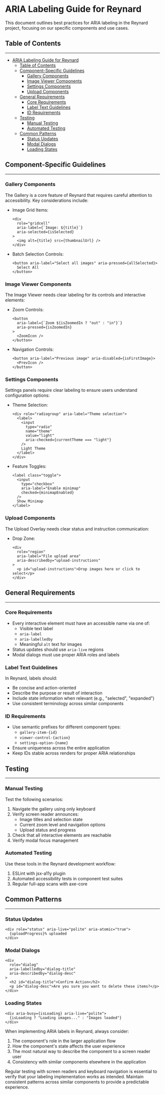 # ARIA Labeling Guide for Reynard

This document outlines best practices for ARIA labeling in the Reynard project, focusing on our specific components and use cases.

## Table of Contents

---

- [ARIA Labeling Guide for Reynard](#aria-labeling-guide-for-reynard)
  - [Table of Contents](#table-of-contents)
  - [Component-Specific Guidelines](#component-specific-guidelines)
    - [Gallery Components](#gallery-components)
    - [Image Viewer Components](#image-viewer-components)
    - [Settings Components](#settings-components)
    - [Upload Components](#upload-components)
  - [General Requirements](#general-requirements)
    - [Core Requirements](#core-requirements)
    - [Label Text Guidelines](#label-text-guidelines)
    - [ID Requirements](#id-requirements)
  - [Testing](#testing)
    - [Manual Testing](#manual-testing)
    - [Automated Testing](#automated-testing)
  - [Common Patterns](#common-patterns)
    - [Status Updates](#status-updates)
    - [Modal Dialogs](#modal-dialogs)
    - [Loading States](#loading-states)

## Component-Specific Guidelines

---

### Gallery Components

The Gallery is a core feature of Reynard that requires careful attention to accessibility. Key considerations include:

- Image Grid Items:

  ```tsx
  <div
    role="gridcell"
    aria-label={`Image: ${title}`}
    aria-selected={isSelected}
  >
    <img alt={title} src={thumbnailUrl} />
  </div>
  ```

- Batch Selection Controls:

  ```tsx
  <button aria-label="Select all images" aria-pressed={allSelected}>
    Select All
  </button>
  ```

### Image Viewer Components

The Image Viewer needs clear labeling for its controls and interactive elements:

- Zoom Controls:

  ```tsx
  <button
    aria-label={`Zoom ${isZoomedIn ? "out" : "in"}`}
    aria-pressed={isZoomedIn}
  >
    <ZoomIcon />
  </button>
  ```

- Navigation Controls:

  ```tsx
  <button aria-label="Previous image" aria-disabled={isFirstImage}>
    <PrevIcon />
  </button>
  ```

### Settings Components

Settings panels require clear labeling to ensure users understand configuration options:

- Theme Selection:

  ```tsx
  <div role="radiogroup" aria-label="Theme selection">
    <label>
      <input
        type="radio"
        name="theme"
        value="light"
        aria-checked={currentTheme === "light"}
      />
      Light Theme
    </label>
  </div>
  ```

- Feature Toggles:

  ```tsx
  <label class="toggle">
    <input
      type="checkbox"
      aria-label="Enable minimap"
      checked={minimapEnabled}
    />
    Show Minimap
  </label>
  ```

### Upload Components

The Upload Overlay needs clear status and instruction communication:

- Drop Zone:

  ```tsx
  <div
    role="region"
    aria-label="File upload area"
    aria-describedby="upload-instructions"
  >
    <p id="upload-instructions">Drop images here or click to select</p>
  </div>
  ```

## General Requirements

---

### Core Requirements

- Every interactive element must have an accessible name via one of:
  - Visible text label
  - `aria-label`
  - `aria-labelledby`
  - Meaningful `alt` text for images
- Status updates should use `aria-live` regions
- Modal dialogs must use proper ARIA roles and labels

### Label Text Guidelines

In Reynard, labels should:

- Be concise and action-oriented
- Describe the purpose or result of interaction
- Include state information when relevant (e.g., "selected", "expanded")
- Use consistent terminology across similar components

### ID Requirements

- Use semantic prefixes for different component types:
  - `gallery-item-{id}`
  - `viewer-control-{action}`
  - `settings-option-{name}`
- Ensure uniqueness across the entire application
- Keep IDs stable across renders for proper ARIA relationships

## Testing

---

### Manual Testing

Test the following scenarios:

1. Navigate the gallery using only keyboard
2. Verify screen reader announces:
   - Image titles and selection state
   - Current zoom level and navigation options
   - Upload status and progress
3. Check that all interactive elements are reachable
4. Verify modal focus management

### Automated Testing

Use these tools in the Reynard development workflow:

1. ESLint with jsx-a11y plugin
2. Automated accessibility tests in component test suites
3. Regular full-app scans with axe-core

## Common Patterns

---

### Status Updates

```tsx
<div role="status" aria-live="polite" aria-atomic="true">
  {uploadProgress}% uploaded
</div>
```

### Modal Dialogs

```tsx
<div
  role="dialog"
  aria-labelledby="dialog-title"
  aria-describedby="dialog-desc"
>
  <h2 id="dialog-title">Confirm Action</h2>
  <p id="dialog-desc">Are you sure you want to delete these items?</p>
</div>
```

### Loading States

```tsx
<div aria-busy={isLoading} aria-live="polite">
  {isLoading ? "Loading images..." : "Images loaded"}
</div>
```

When implementing ARIA labels in Reynard, always consider:

1. The component's role in the larger application flow
2. How the component's state affects the user experience
3. The most natural way to describe the component to a screen reader user
4. Consistency with similar components elsewhere in the application

Regular testing with screen readers and keyboard navigation is essential to verify that your labeling implementation works as intended. Maintain consistent patterns across similar components to provide a predictable experience.

